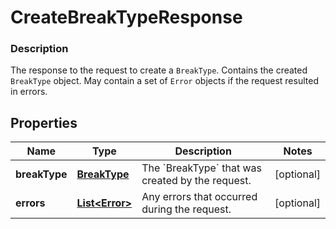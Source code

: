 
# CreateBreakTypeResponse

### Description

The response to the request to create a `BreakType`. Contains the created `BreakType` object. May contain a set of `Error` objects if the request resulted in errors.

## Properties
Name | Type | Description | Notes
------------ | ------------- | ------------- | -------------
**breakType** | [**BreakType**](BreakType.md) | The &#x60;BreakType&#x60; that was created by the request. |  [optional]
**errors** | [**List&lt;Error&gt;**](Error.md) | Any errors that occurred during the request. |  [optional]



